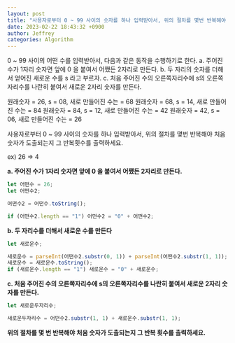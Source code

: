 ```yaml
---
layout: post
title: "사용자로부터 0 ~ 99 사이의 숫자를 하나 입력받아서, 위의 절차를 몇번 반복해야 처음 숫자가 도출되는지 그 반복횟수를 출력"
date: 2023-02-22 18:43:32 +0900
author: Jeffrey
categories: Algorithm
---
```


0 ~ 99 사이의 어떤 수를 입력받아서, 다음과 같은 동작을 수행하기로 한다.
a. 주어진 수가 1자리 숫자면 앞에 0 을 붙여서 어쨌든 2자리로 만든다.
b. 두 자리의 숫자를 더해서 얻어진 새로운 수를 s 라고 부르자.
c. 처음 주어진 수의 오른쪽자리수에 s의 오른쪽자리수를 나란히 붙여서 새로운 2자리 숫자를 만든다.

원래숫자 = 26, s = 08, 새로 만들어진 수는 = 68
원래숫자 = 68, s = 14, 새로 만들어진 수는 = 84
원래숫자 = 84, s = 12, 새로 만들어진 수는 = 42
원래숫자 = 42, s = 06, 새로 만들어진 수는 = 26

사용자로부터 0 ~ 99 사이의 숫자를 하나 입력받아서, 위의 절차를 몇번 반복해야 처음 숫자가 도출되는지 그 반복횟수를 출력하세요.

ex) 26 => 4

**a. 주어진 수가 1자리 숫자면 앞에 0 을 붙여서 어쨌든 2자리로 만든다.**

```jsx
let 어떤수 = 26;
let 어떤수2;

어떤수2 = 어떤수.toString();

if (어떤수2.length == "1") 어떤수2 = "0" + 어떤수2;
```

**b. 두 자리수를 더해서 새로운 수를 만든다**

```jsx
let 새로운수;

새로운수 = parseInt(어떤수2.substr(0, 1)) + parseInt(어떤수2.substr(1, 1));
새로운수 = 새로운수.toString();
if (새로운수.length == "1") 새로운수 = "0" + 새로운수;
```

**c. 처음 주어진 수의 오른쪽자리수에 s의 오른쪽자리수를 나란히 붙여서 새로운 2자리 숫자를 만든다.**

```jsx
let 새로운두자리수;

새로운두자리수 = 어떤수2.substr(1, 1) + 새로운수.substr(1, 1);
```

**위의 절차를 몇 번 반복해야 처음 숫자가 도출되는지 그 반복 횟수를 출력하세요.**
